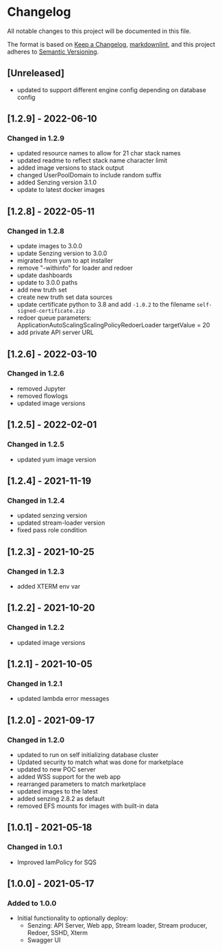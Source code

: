# Changelog

All notable changes to this project will be documented in this file.

The format is based on [Keep a Changelog](https://keepachangelog.com/en/1.0.0/),
[markdownlint](https://dlaa.me/markdownlint/),
and this project adheres to [Semantic Versioning](https://semver.org/spec/v2.0.0.html).

## [Unreleased]

- updated to support different engine config depending on database config

## [1.2.9] - 2022-06-10

### Changed in 1.2.9

- updated resource names to allow for 21 char stack names
- updated readme to reflect stack name character limit
- added image versions to stack output
- changed UserPoolDomain to include random suffix
- added Senzing version 3.1.0
- update to latest docker images


## [1.2.8] - 2022-05-11

### Changed in 1.2.8

- update images to 3.0.0
- update Senzing version to 3.0.0
- migrated from yum to apt installer
- remove "-withinfo" for loader and redoer
- update dashboards
- update to 3.0.0 paths
- add new truth set
- create new truth set data sources
- update certificate python to 3.8 and add `-1.0.2` to the filename `self-signed-certificate.zip`
- redoer queue parameters: ApplicationAutoScalingScalingPolicyRedoerLoader targetValue = 20
- add private API server URL

## [1.2.6] - 2022-03-10

### Changed in 1.2.6

- removed Jupyter
- removed flowlogs
- updated image versions

## [1.2.5] - 2022-02-01

### Changed in 1.2.5

- updated yum image version

## [1.2.4] - 2021-11-19

### Changed in 1.2.4

- updated senzing version
- updated stream-loader version
- fixed pass role condition

## [1.2.3] - 2021-10-25

### Changed in 1.2.3

- added XTERM env var

## [1.2.2] - 2021-10-20

### Changed in 1.2.2

- updated image versions

## [1.2.1] - 2021-10-05

### Changed in 1.2.1

- updated lambda error messages

## [1.2.0] - 2021-09-17

### Changed in 1.2.0

- updated to run on self initializing database cluster
- Updated security to match what was done for marketplace
- updated to new POC server
- added WSS support for the web app
- rearranged parameters to match marketplace
- updated images to the latest
- added senzing 2.8.2 as default
- removed EFS mounts for images with built-in data

## [1.0.1] - 2021-05-18

### Changed in 1.0.1

- Improved IamPolicy for SQS

## [1.0.0] - 2021-05-17

### Added to 1.0.0

- Initial functionality to optionally deploy:
  - Senzing: API Server, Web app, Stream loader, Stream producer, Redoer, SSHD, Xterm
  - Swagger UI
